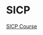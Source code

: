 SICP
====

[SICP Course](http://ocw.mit.edu/courses/electrical-engineering-and-computer-science/6-001-structure-and-interpretation-of-computer-programs-spring-2005/)

